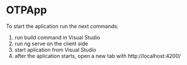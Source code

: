 # OTPApp
To start the aplication run the next commands:

1. run build command in Visual Studio
2. run ng serve on the client side
3. start aplication from Visual Studio
4. after the aplication starts, open a new tab with http://localhost:4200/
